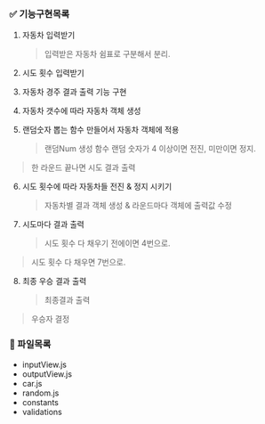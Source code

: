 ### ✅ 기능구현목록

1. 자동차 입력받기

   > 입력받은 자동차 쉼표로 구분해서 분리.

2. 시도 횟수 입력받기

3. 자동차 경주 결과 출력 기능 구현

4. 자동차 갯수에 따라 자동차 객체 생성

5. 랜덤숫자 뽑는 함수 만들어서 자동차 객체에 적용
   > 랜덤Num 생성 함수
   > 랜덤 숫자가 4 이상이면 전진, 미만이면 정지.

> 한 라운드 끝나면 시도 결과 출력

6. 시도 횟수에 따라 자동차들 전진 & 정지 시키기

   > 자동차별 결과 객체 생성 & 라운드마다 객체에 출력값 수정

7. 시도마다 결과 출력
   > 시도 횟수 다 채우기 전에이면 4번으로.

> 시도 횟수 다 채우면 7번으로.

8. 최종 우승 결과 출력
   > 최종결과 출력

> 우승자 결정

### 📁 파일목록

- inputView.js
- outputView.js
- car.js
- random.js
- constants
- validations
